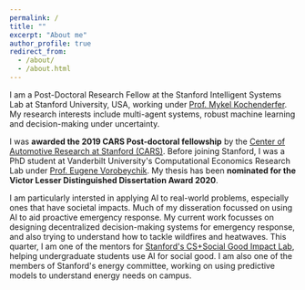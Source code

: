 ```yaml
---
permalink: /
title: ""
excerpt: "About me"
author_profile: true
redirect_from: 
  - /about/
  - /about.html
---
```


I am a Post-Doctoral Research Fellow at the Stanford Intelligent Systems Lab at Stanford University, USA, working under [Prof. Mykel Kochenderfer](https://engineering.stanford.edu/people/mykel-kochenderfer). My research interests include multi-agent systems, robust machine learning and decision-making under uncertainty. 

I was <b>awarded the 2019 CARS Post-doctoral fellowship</b> by the [Center of Automotive Research at Stanford (CARS)](https://cars.stanford.edu/). Before joining Stanford, I was a PhD student at Vanderbilt University's Computational Economics Research Lab under [Prof. Eugene Vorobeychik](https://vorobeychik.com/). My thesis has been <b>nominated for the Victor Lesser Distinguished Dissertation Award 2020</b>.  

I am particularly intersted in applying AI to real-world problems, especially ones that have societal impacts. Much of my disseration focussed on using AI to aid proactive emergency response. My current work focusses on designing decentralized decision-making systems for emergency response, and also trying to understand how to tackle wildfires and heatwaves. This quarter, I am one of the mentors for [Stanford's CS+Social Good Impact Lab](https://cs4good.com/), helping undergraduate students use AI for social good. I am also one of the members of Stanford's energy committee, working on using predictive models to understand energy needs on campus. 

